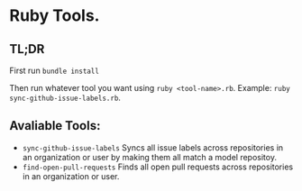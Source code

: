 # Ruby Tools.

## TL;DR
First run `bundle install`

Then run whatever tool you want using `ruby <tool-name>.rb`. Example: `ruby sync-github-issue-labels.rb`.

## Avaliable Tools:
- `sync-github-issue-labels` Syncs all issue labels across repositories in an organization or user by making them all match a model repositoy.
- `find-open-pull-requests` Finds all open pull requests across repositories in an organization or user.
